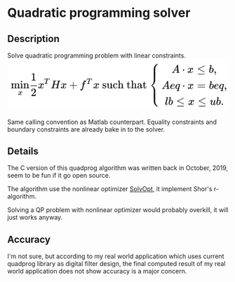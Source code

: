 # Quadratic programming solver

## Description
Solve quadratic programming problem with linear constraints.
![Equation](./qp_equation.svg)

Same calling convention as Matlab counterpart.
Equality constraints and boundary constraints are already bake in to the solver.

## Details
The C version of this quadprog algorithm was written back in October, 2019, seem to be fun if it go open source.

The algorithm use the nonlinear optimizer [SolvOpt](https://imsc.uni-graz.at/kuntsevich/solvopt/index.html), it implement Shor's r-algorithm.

Solving a QP problem with nonlinear optimizer would probably overkill, it will just works anyway.

## Accuracy
I'm not sure, but according to my real world application which uses current quadprog library as digital filter design, the final computed result of my real world application does not show accuracy is a major concern.